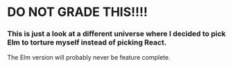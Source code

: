 # DO NOT GRADE THIS!!!!

### This is just a look at a different universe where I decided to pick Elm to torture myself instead of picking React.
The Elm version will probably never be feature complete.
